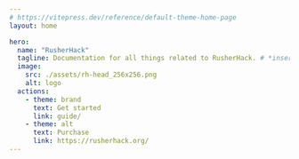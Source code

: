 ```yaml
---
# https://vitepress.dev/reference/default-theme-home-page
layout: home

hero:
  name: "RusherHack"
  tagline: Documentation for all things related to RusherHack. # *insert something here about anyone being able to learn about rusherhack's features and the plugin api*
  image:
    src: ./assets/rh-head_256x256.png
    alt: logo
  actions:
    - theme: brand
      text: Get started
      link: guide/
    - theme: alt
      text: Purchase
      link: https://rusherhack.org/
---
```

